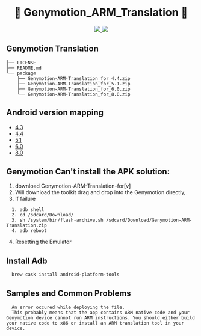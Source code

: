 ​<h1 align="center">:rocket: Genymotion_ARM_Translation :rocket: </h1>

<p align="center">
<a href="https://github.com/m9rc0">
  <img src="https://img.shields.io/website-up-down-green-red/https/shields.io.svg?label=m9rc0">
</a>
<a href="https://github.com/m9rc0/Genymotion_ARM_Translation">
    <img src="https://img.shields.io/github/license/mashape/apistatus.svg">
</a>
</p>

## Genymotion Translation

```
├── LICENSE
├── README.md
└── package
    ├── Genymotion-ARM-Translation_for_4.4.zip
    ├── Genymotion-ARM-Translation_for_5.1.zip
    ├── Genymotion-ARM-Translation_for_6.0.zip
    └── Genymotion-ARM-Translation_for_8.0.zip
```

## Android version mapping

* [4.3](/package/Genymotion-ARM-Translation_for_4.3.zip)
* [4.4](/package/Genymotion-ARM-Translation_for_4.4.zip)
* [5.1](//package/Genymotion-ARM-Translation_for_5.1.zip)
* [6.0](/package/Genymotion-ARM-Translation_for_6.0.zip)
* [8.0](/package/Genymotion-ARM-Translation_for_8.0.zip)

## Genymotion Can't install the APK solution:

1. download Genymotion-ARM-Translation-for[v]
2. Will download the toolkit drag and drop into the Genymotion directly,
3. If failure
```
  1. adb shell
  2. cd /sdcard/Download/
  3. sh /system/bin/flash-archive.sh /sdcard/Download/Genymotion-ARM-Translation.zip
  4. adb reboot
```
4. Resetting the Emulator

## Install Adb

```bash
  brew cask install android-platform-tools
```

## Samples and Common Problems
```
  An error occured while deploying the file.
  This probably means that the app contains ARM native code and your Genymotion device cannot run ARM instructions. You should either build your native code to x86 or install an ARM translation tool in your device.
```
